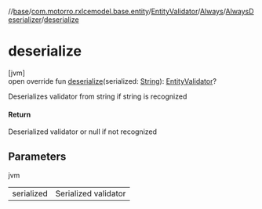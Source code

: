 //[base](../../../../../index.md)/[com.motorro.rxlcemodel.base.entity](../../../index.md)/[EntityValidator](../../index.md)/[Always](../index.md)/[AlwaysDeserializer](index.md)/[deserialize](deserialize.md)

# deserialize

[jvm]\
open override fun [deserialize](deserialize.md)(serialized: [String](https://kotlinlang.org/api/latest/jvm/stdlib/kotlin/-string/index.html)): [EntityValidator](../../index.md)?

Deserializes validator from string if string is recognized

#### Return

Deserialized validator or null if not recognized

## Parameters

jvm

| | |
|---|---|
| serialized | Serialized validator |
